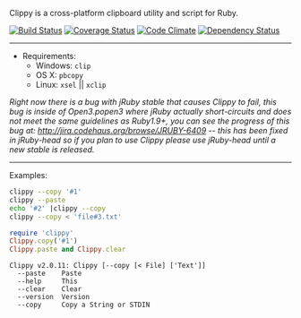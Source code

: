 Clippy is a  cross-platform clipboard utility and script for Ruby.

[![Build Status](https://travis-ci.org/envygeeks/ruby-clippy.png?branch=master)](https://travis-ci.org/envygeeks/ruby-clippy) [![Coverage Status](https://coveralls.io/repos/envygeeks/ruby-clippy/badge.png?branch=master)](https://coveralls.io/r/envygeeks/ruby-clippy) [![Code Climate](https://codeclimate.com/github/envygeeks/ruby-clippy.png)](https://codeclimate.com/github/envygeeks/ruby-clippy) [![Dependency Status](https://gemnasium.com/envygeeks/ruby-clippy.png)](https://gemnasium.com/envygeeks/ruby-clippy)

---
* Requirements:
  * Windows: `clip`
  * OS X: `pbcopy`
  * Linux: `xsel` || `xclip`

*Right now there is a bug with jRuby stable that causes Clippy to fail, this bug is inside of Open3.popen3 where jRuby actually short-circuits and does not meet the same guidelines as Ruby1.9+, you can see the progress of this bug at: http://jira.codehaus.org/browse/JRUBY-6409 -- this has been fixed in jRuby-head so if you plan to use Clippy please use jRuby-head until a new stable is released.*

---
Examples:

```bash
clippy --copy '#1'
clippy --paste
echo '#2' |clippy --copy
clippy --copy < 'file#3.txt'
```

```ruby
require 'clippy'
Clippy.copy('#1')
Clippy.paste and Clippy.clear
```

```
Clippy v2.0.11: Clippy [--copy [< File] ['Text']]
  --paste    Paste
  --help     This
  --clear    Clear
  --version  Version
  --copy     Copy a String or STDIN
```
